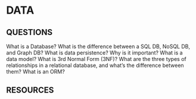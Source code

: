 # DATA

## QUESTIONS

What is a Database?
What is the difference between a SQL DB, NoSQL DB, and Graph DB?
What is data persistence? Why is it important? 
What is a data model?
What is 3rd Normal Form (3NF)? What are the three types of relationships in a relational database, and what’s the difference between them?
What is an ORM?

## RESOURCES
